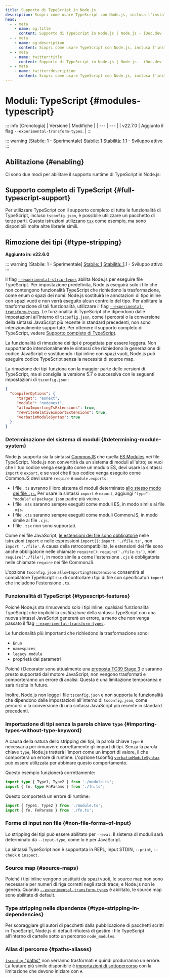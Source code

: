 ```yaml
---
title: Supporto di TypeScript in Node.js
description: Scopri come usare TypeScript con Node.js, inclusa l'installazione, la configurazione e le migliori pratiche per integrare TypeScript nei tuoi progetti Node.js.
head:
  - - meta
    - name: og:title
      content: Supporto di TypeScript in Node.js | Node.js - iDoc.dev
  - - meta
    - name: og:description
      content: Scopri come usare TypeScript con Node.js, inclusa l'installazione, la configurazione e le migliori pratiche per integrare TypeScript nei tuoi progetti Node.js.
  - - meta
    - name: twitter:title
      content: Supporto di TypeScript in Node.js | Node.js - iDoc.dev
  - - meta
    - name: twitter:description
      content: Scopri come usare TypeScript con Node.js, inclusa l'installazione, la configurazione e le migliori pratiche per integrare TypeScript nei tuoi progetti Node.js.
---
```



# Moduli: TypeScript {#modules-typescript}

::: info [Cronologia]
| Versione | Modifiche |
| --- | --- |
| v22.7.0 | Aggiunto il flag `--experimental-transform-types`. |
:::

::: warning [Stabile: 1 - Sperimentale]
[Stabile: 1](/it/nodejs/api/documentation#stability-index) [Stabilità: 1](/it/nodejs/api/documentation#stability-index).1 - Sviluppo attivo
:::

## Abilitazione {#enabling}

Ci sono due modi per abilitare il supporto runtime di TypeScript in Node.js:

## Supporto completo di TypeScript {#full-typescript-support}

Per utilizzare TypeScript con il supporto completo di tutte le funzionalità di TypeScript, incluso `tsconfig.json`, è possibile utilizzare un pacchetto di terze parti. Queste istruzioni utilizzano [`tsx`](https://tsx.is/) come esempio, ma sono disponibili molte altre librerie simili.

## Rimozione dei tipi {#type-stripping}

**Aggiunto in: v22.6.0**

::: warning [Stabile: 1 - Sperimentale]
[Stabile: 1](/it/nodejs/api/documentation#stability-index) [Stabilità: 1](/it/nodejs/api/documentation#stability-index).1 - Sviluppo attivo
:::

Il flag [`--experimental-strip-types`](/it/nodejs/api/cli#--experimental-strip-types) abilita Node.js per eseguire file TypeScript. Per impostazione predefinita, Node.js eseguirà solo i file che non contengono funzionalità TypeScript che richiedono la trasformazione, come enum o spazi dei nomi. Node.js sostituirà le annotazioni di tipo inline con spazi vuoti e non verrà eseguito alcun controllo del tipo. Per abilitare la trasformazione di tali funzionalità, utilizzare il flag [`--experimental-transform-types`](/it/nodejs/api/cli#--experimental-transform-types). Le funzionalità di TypeScript che dipendono dalle impostazioni all'interno di `tsconfig.json`, come i percorsi o la conversione della sintassi JavaScript più recente in standard precedenti, non sono intenzionalmente supportate. Per ottenere il supporto completo di TypeScript, vedere [Supporto completo di TypeScript](/it/nodejs/api/typescript#full-typescript-support).

La funzionalità di rimozione dei tipi è progettata per essere leggera. Non supportando intenzionalmente le sintassi che richiedono la generazione di codice JavaScript e sostituendo i tipi inline con spazi vuoti, Node.js può eseguire codice TypeScript senza la necessità di source map.

La rimozione dei tipi funziona con la maggior parte delle versioni di TypeScript, ma si consiglia la versione 5.7 o successiva con le seguenti impostazioni di `tsconfig.json`:

```json [JSON]
{
  "compilerOptions": {
     "target": "esnext",
     "module": "nodenext",
     "allowImportingTsExtensions": true,
     "rewriteRelativeImportExtensions": true,
     "verbatimModuleSyntax": true
  }
}
```

### Determinazione del sistema di moduli {#determining-module-system}

Node.js supporta sia la sintassi [CommonJS](/it/nodejs/api/modules) che quella [ES Modules](/it/nodejs/api/esm) nei file TypeScript. Node.js non convertirà da un sistema di moduli all'altro; se vuoi che il tuo codice venga eseguito come un modulo ES, devi usare la sintassi `import` e `export`, e se vuoi che il tuo codice venga eseguito come CommonJS devi usare `require` e `module.exports`.

- I file `.ts` avranno il loro sistema di moduli determinato [allo stesso modo dei file `.js`.](/it/nodejs/api/packages#determining-module-system) Per usare la sintassi `import` e `export`, aggiungi `"type": "module"` al `package.json` padre più vicino.
- I file `.mts` saranno sempre eseguiti come moduli ES, in modo simile ai file `.mjs`.
- I file `.cts` saranno sempre eseguiti come moduli CommonJS, in modo simile ai file `.cjs`.
- I file `.tsx` non sono supportati.

Come nei file JavaScript, [le estensioni dei file sono obbligatorie](/it/nodejs/api/esm#mandatory-file-extensions) nelle istruzioni `import` e nelle espressioni `import()`: `import './file.ts'`, non `import './file'`. A causa della retrocompatibilità, le estensioni dei file sono anche obbligatorie nelle chiamate `require()`: `require('./file.ts')`, non `require('./file')`, in modo simile a come l'estensione `.cjs` è obbligatoria nelle chiamate `require` nei file CommonJS.

L'opzione `tsconfig.json` `allowImportingTsExtensions` consentirà al compilatore TypeScript `tsc` di controllare i tipi di file con specificatori `import` che includono l'estensione `.ts`.

### Funzionalità di TypeScript {#typescript-features}

Poiché Node.js sta rimuovendo solo i tipi inline, qualsiasi funzionalità TypeScript che implichi la *sostituzione* della sintassi TypeScript con una nuova sintassi JavaScript genererà un errore, a meno che non venga passato il flag [`--experimental-transform-types`](/it/nodejs/api/cli#--experimental-transform-types).

Le funzionalità più importanti che richiedono la trasformazione sono:

- `Enum`
- `namespaces`
- `legacy module`
- proprietà dei parametri

Poiché i Decorator sono attualmente una [proposta TC39 Stage 3](https://github.com/tc39/proposal-decorators) e saranno presto supportati dal motore JavaScript, non vengono trasformati e comporteranno un errore di analisi. Questa è una limitazione temporanea e sarà risolta in futuro.

Inoltre, Node.js non legge i file `tsconfig.json` e non supporta le funzionalità che dipendono dalle impostazioni all'interno di `tsconfig.json`, come percorsi o la conversione di una sintassi JavaScript più recente in standard precedenti.


### Importazione di tipi senza la parola chiave `type` {#importing-types-without-type-keyword}

A causa della natura dello stripping dei tipi, la parola chiave `type` è necessaria per rimuovere correttamente gli import di tipi. Senza la parola chiave `type`, Node.js tratterà l'import come un import di valore, il che comporterà un errore di runtime. L'opzione tsconfig [`verbatimModuleSyntax`](https://www.typescriptlang.org/tsconfig/#verbatimModuleSyntax) può essere utilizzata per abbinare questo comportamento.

Questo esempio funzionerà correttamente:

```ts [TYPESCRIPT]
import type { Type1, Type2 } from './module.ts';
import { fn, type FnParams } from './fn.ts';
```
Questo comporterà un errore di runtime:

```ts [TYPESCRIPT]
import { Type1, Type2 } from './module.ts';
import { fn, FnParams } from './fn.ts';
```
### Forme di input non file {#non-file-forms-of-input}

Lo stripping dei tipi può essere abilitato per `--eval`. Il sistema di moduli sarà determinato da `--input-type`, come lo è per JavaScript.

La sintassi TypeScript non è supportata in REPL, input STDIN, `--print`, `--check` e `inspect`.

### Source map {#source-maps}

Poiché i tipi inline vengono sostituiti da spazi vuoti, le source map non sono necessarie per numeri di riga corretti negli stack trace; e Node.js non le genera. Quando [`--experimental-transform-types`](/it/nodejs/api/cli#--experimental-transform-types) è abilitato, le source map sono abilitate di default.

### Type stripping nelle dipendenze {#type-stripping-in-dependencies}

Per scoraggiare gli autori di pacchetti dalla pubblicazione di pacchetti scritti in TypeScript, Node.js di default rifiuterà di gestire i file TypeScript all'interno di cartelle sotto un percorso `node_modules`.

### Alias di percorso {#paths-aliases}

[`tsconfig` "paths"](https://www.typescriptlang.org/tsconfig/#paths) non verranno trasformati e quindi produrranno un errore. La feature più simile disponibile è [importazioni di sottopercorso](/it/nodejs/api/packages#subpath-imports) con la limitazione che devono iniziare con `#`.

